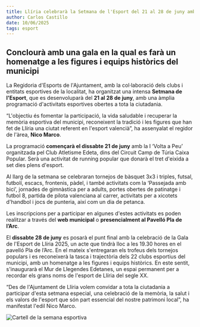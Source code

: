 ```yaml
---
title: Llíria celebrarà la Setmana de l'Esport del 21 al 28 de juny amb més de 20 activitats per a totes les edats
author: Carlos Castillo
date: 10/06/2025
tags: esport
---
```


## Conclourà amb una gala en la qual es farà un homenatge a les figures i equips històrics del municipi


La Regidoria d'Esports de l'Ajuntament, amb la col·laboració dels clubs i entitats esportives de la localitat, ha organitzat una intensa **Setmana de l'Esport**, que es desenvoluparà del **21 al 28 de juny**, amb una àmplia programació d'activitats esportives obertes a tota la ciutadania.

“L'objectiu és fomentar la participació, la vida saludable i recuperar la memòria esportiva del municipi, reconeixent la tradició i les figures que han fet de Llíria una ciutat referent en l'esport valencià”, ha assenyalat el regidor de l'àrea, **Nico Marco**.

La programació **començarà el dissabte 21 de juny** amb la I ‘Volta a Peu’ organitzada pel Club Atletisme Edeta, dins del Circuit Camp de Túria Caixa Popular. Serà una activitat de running popular que donarà el tret d'eixida a set dies plens d'esport.

Al llarg de la setmana se celebraran tornejos de bàsquet 3x3 i triples, futsal, futbolí, escacs, frontenis, pàdel, i també activitats com la ‘Passejada amb bici’, jornades de gimnàstica per a adults, portes obertes de patinatge i futbol 8, partida de pilota valenciana al carrer, activitats per a xicotets d'handbol i jocs de punteria, així com un dia de petanca.

Les inscripcions per a participar en algunes d'estes activitats es poden realitzar a través del **web municipal** o **presencialment al Pavelló Pla de l’Arc**.

El **dissabte 28 de juny** es posarà el punt final amb la celebració de la Gala de l'Esport de Llíria 2025, un acte que tindrà lloc a les 19.30 hores en el pavelló Pla de l’Arc. En el mateix s'entregaran els trofeus dels tornejos populars i es reconeixerà la tasca i trajectòria dels 22 clubs esportius del municipi, amb un homenatge a les figures i equips històrics. En este sentit, s'inaugurarà el Mur de Llegendes Edetanes, un espai permanent per a recordar els grans noms de l'esport de Llíria del segle XX.

“Des de l'Ajuntament de Llíria volem convidar a tota la ciutadania a participar d'esta setmana especial, una celebració de la memòria, la salut i els valors de l'esport que són part essencial del nostre patrimoni local”, ha manifestat l'edil Nico Marco.

![ Cartell de la semana esportiva ](/assets/continguts/recursos/20250610-SetmanaEsportiva.jpg "Cartell de la semana esportiva")




